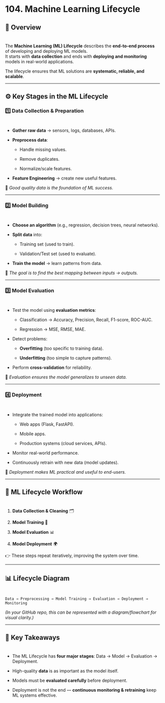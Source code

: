 # 104\. Machine Learning Lifecycle

## 🧩 Overview

# 

The **Machine Learning (ML) Lifecycle** describes the **end-to-end process** of developing and deploying ML models.  
It starts with **data collection** and ends with **deploying and monitoring** models in real-world applications.

The lifecycle ensures that ML solutions are **systematic, reliable, and scalable**.

* * *

## ⚙️ Key Stages in the ML Lifecycle

### 1️⃣ Data Collection & Preparation

# 

*   **Gather raw data** → sensors, logs, databases, APIs.
    
*   **Preprocess data**:
    
    *   Handle missing values.
        
    *   Remove duplicates.
        
    *   Normalize/scale features.
        
*   **Feature Engineering** → create new useful features.
    

📌 _Good quality data is the foundation of ML success._

* * *

### 2️⃣ Model Building

# 

*   **Choose an algorithm** (e.g., regression, decision trees, neural networks).
    
*   **Split data** into:
    
    *   Training set (used to train).
        
    *   Validation/Test set (used to evaluate).
        
*   **Train the model** → learn patterns from data.
    

📌 _The goal is to find the best mapping between inputs → outputs._

* * *

### 3️⃣ Model Evaluation

# 

*   Test the model using **evaluation metrics**:
    
    *   Classification → Accuracy, Precision, Recall, F1-score, ROC-AUC.
        
    *   Regression → MSE, RMSE, MAE.
        
*   Detect problems:
    
    *   **Overfitting** (too specific to training data).
        
    *   **Underfitting** (too simple to capture patterns).
        
*   Perform **cross-validation** for reliability.
    

📌 _Evaluation ensures the model generalizes to unseen data._

* * *

### 4️⃣ Deployment

# 

*   Integrate the trained model into applications:
    
    *   Web apps (Flask, FastAPI).
        
    *   Mobile apps.
        
    *   Production systems (cloud services, APIs).
        
*   Monitor real-world performance.
    
*   Continuously retrain with new data (model updates).
    

📌 _Deployment makes ML practical and useful to end-users._

* * *

## 🚀 ML Lifecycle Workflow

# 

1.  **Data Collection & Cleaning** 🗂️
    
2.  **Model Training** 🧠
    
3.  **Model Evaluation** 📊
    
4.  **Model Deployment** 🌍
    

👉 These steps repeat iteratively, improving the system over time.

* * *

## 📊 Lifecycle Diagram

# 

 `Data → Preprocessing → Model Training → Evaluation → Deployment → Monitoring`

_(In your GitHub repo, this can be represented with a diagram/flowchart for visual clarity.)_

* * *

## 📘 Key Takeaways

# 

*   The ML Lifecycle has **four major stages**: Data → Model → Evaluation → Deployment.
    
*   High-quality **data** is as important as the model itself.
    
*   Models must be **evaluated carefully** before deployment.
    
*   Deployment is not the end — **continuous monitoring & retraining** keep ML systems effective.
